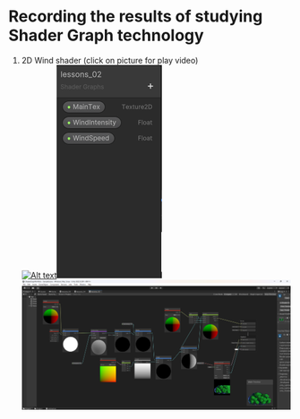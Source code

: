 # Recording the results of studying Shader Graph technology
1. 2D Wind shader (click on picture for play video)  
[![Alt text](https://img.youtube.com/vi/lGiuT74UfyY/0.jpg)](https://youtu.be/lGiuT74UfyY)![Example Image](https://github.com/timoncosoi/ShaderGraphPortfolio/blob/main/Screen/ShaderWindPlantProperty.png)  
![Example Image](https://github.com/timoncosoi/ShaderGraphPortfolio/blob/main/Screen/ShaderWindPlant.png)
